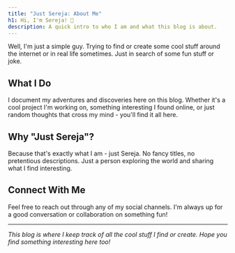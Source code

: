 ```yaml
---
title: "Just Sereja: About Me"
h1: Hi, I'm Sereja! 👋
description: A quick intro to who I am and what this blog is about.
---
```


Well, I'm just a simple guy. Trying to find or create some cool stuff around the internet or in real life sometimes. Just in search of some fun stuff or joke.

## What I Do

I document my adventures and discoveries here on this blog. Whether it's a cool project I'm working on, something interesting I found online, or just random thoughts that cross my mind - you'll find it all here.

## Why "Just Sereja"?

Because that's exactly what I am - just Sereja. No fancy titles, no pretentious descriptions. Just a person exploring the world and sharing what I find interesting.

## Connect With Me

Feel free to reach out through any of my social channels. I'm always up for a good conversation or collaboration on something fun!

---

*This blog is where I keep track of all the cool stuff I find or create. Hope you find something interesting here too!*
